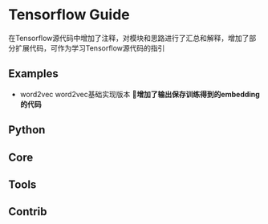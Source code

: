 # Tensorflow Guide
在Tensorflow源代码中增加了注释，对模块和思路进行了汇总和解释，增加了部分扩展代码，可作为学习Tensorflow源代码的指引

## Examples
* word2vec word2vec基础实现版本 **:page_facing_up:增加了输出保存训练得到的embedding的代码**

## Python

## Core

## Tools

## Contrib




